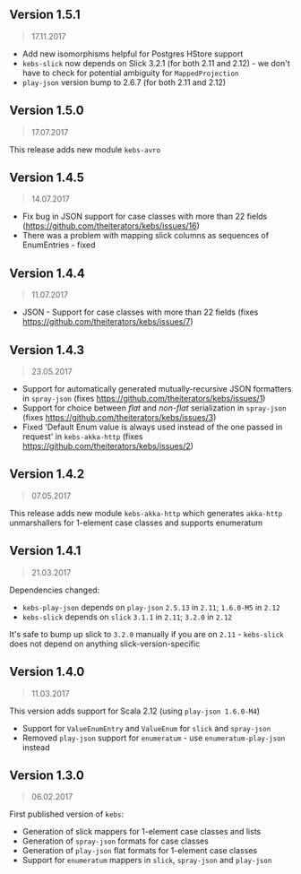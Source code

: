 ## Version 1.5.1

> 17.11.2017

* Add new isomorphisms helpful for Postgres HStore support
* `kebs-slick` now depends on Slick 3.2.1 (for both 2.11 and 2.12) - we don't have to check for potential ambiguity for `MappedProjection`
* `play-json` version bump to 2.6.7 (for both 2.11 and 2.12)

## Version 1.5.0

> 17.07.2017

This release adds new module `kebs-avro`

## Version 1.4.5

> 14.07.2017

* Fix bug in JSON support for case classes with more than 22 fields
(https://github.com/theiterators/kebs/issues/16)
* There was a problem with mapping slick columns as sequences of EnumEntries - fixed

## Version 1.4.4

> 11.07.2017

* JSON - Support for case classes with more than 22 fields
(fixes https://github.com/theiterators/kebs/issues/7)

## Version 1.4.3

> 23.05.2017

* Support for automatically generated mutually-recursive JSON formatters in `spray-json` 
(fixes https://github.com/theiterators/kebs/issues/1)
* Support for choice between _flat_ and _non-flat_ serialization in `spray-json`
(fixes https://github.com/theiterators/kebs/issues/3)
* Fixed 'Default Enum value is always used instead of the one passed in request' in `kebs-akka-http`
(fixes https://github.com/theiterators/kebs/issues/2)

## Version 1.4.2

> 07.05.2017

This release adds new module `kebs-akka-http` which generates `akka-http` unmarshallers for 1-element case classes and supports enumeratum

## Version 1.4.1

> 21.03.2017

Dependencies changed:
- `kebs-play-json` depends on `play-json` `2.5.13` in `2.11`; `1.6.0-M5` in `2.12`
- `kebs-slick`     depends on `slick`     `3.1.1`  in `2.11`; `3.2.0`    in `2.12`

It's safe to bump up slick to `3.2.0` manually if you are on `2.11` - `kebs-slick` does not depend on anything slick-version-specific

## Version 1.4.0

> 11.03.2017

This version adds support for Scala 2.12 (using `play-json 1.6.0-M4`)
* Support for `ValueEnumEntry` and `ValueEnum` for `slick` and `spray-json`
* Removed `play-json` support for `enumeratum` - use `enumeratum-play-json` instead


## Version 1.3.0

> 06.02.2017

First published version of `kebs`:
* Generation of slick mappers for 1-element case classes and lists
* Generation of `spray-json` formats for case classes
* Generation of `play-json` flat formats for 1-element case classes
* Support for `enumeratum` mappers in `slick`, `spray-json` and `play-json`
